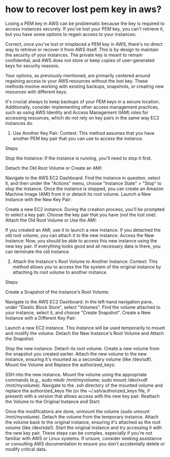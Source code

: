 # how to recover lost pem key in aws?  
Losing a PEM key in AWS can be problematic because the key is required to access instances securely. If you've lost your PEM key, you can't retrieve it, but you have some options to regain access to your instances:  

Correct, once you've lost or misplaced a PEM key in AWS, there's no direct way to retrieve or recover it from AWS itself. This is by design to maintain the security of your instances. The private key is meant to remain confidential, and AWS does not store or keep copies of user-generated keys for security reasons.  

Your options, as previously mentioned, are primarily centered around regaining access to your AWS resources without the lost key. These methods involve working with existing backups, snapshots, or creating new resources with different keys.  

It's crucial always to keep backups of your PEM keys in a secure location. Additionally, consider implementing other access management practices, such as using AWS Identity and Access Management (IAM) roles for accessing resources, which do not rely on key pairs in the same way EC2 instances do.  

1. Use Another Key Pair:
Context: This method assumes that you have another PEM key pair that you can use to access the instance.

Steps:

Stop the Instance: If the instance is running, you'll need to stop it first.

Detach the Old Root Volume or Create an AMI:

Navigate to the AWS EC2 Dashboard.
Find the instance in question, select it, and then under the "Actions" menu, choose "Instance State" > "Stop" to stop the instance.
Once the instance is stopped, you can create an Amazon Machine Image (AMI) from it or detach its root volume.
Launch a New Instance with the New Key Pair:

Create a new EC2 instance. During the creation process, you'll be prompted to select a key pair. Choose the key pair that you have (not the lost one).
Attach the Old Root Volume or Use the AMI:

If you created an AMI, use it to launch a new instance. If you detached the old root volume, you can attach it to the new instance.
Access the New Instance: Now, you should be able to access this new instance using the new key pair. If everything looks good and all necessary data is there, you can terminate the old instance.

2. Attach the Instance's Root Volume to Another Instance:
Context: This method allows you to access the file system of the original instance by attaching its root volume to another instance.

Steps:

Create a Snapshot of the Instance's Root Volume:

Navigate to the AWS EC2 Dashboard.
In the left-hand navigation pane, under "Elastic Block Store", select "Volumes".
Find the volume attached to your instance, select it, and choose "Create Snapshot".
Create a New Instance with a Different Key Pair:

Launch a new EC2 instance. This instance will be used temporarily to mount and modify the volume.
Detach the New Instance's Root Volume and Attach the Snapshot:

Stop the new instance.
Detach its root volume.
Create a new volume from the snapshot you created earlier.
Attach the new volume to the new instance, ensuring it's mounted as a secondary volume (like /dev/sdf).
Mount the Volume and Replace the authorized_keys:

SSH into the new instance.
Mount the volume using the appropriate commands (e.g., sudo mkdir /mnt/myvolume; sudo mount /dev/xvdf /mnt/myvolume).
Navigate to the .ssh directory of the mounted volume and replace the authorized_keys file (or the ~/.ssh/authorized_keys file, if present) with a version that allows access with the new key pair.
Reattach the Volume to the Original Instance and Start:

Once the modifications are done, unmount the volume (sudo umount /mnt/myvolume).
Detach the volume from the temporary instance.
Attach the volume back to the original instance, ensuring it's attached as the root volume (like /dev/sda1).
Start the original instance and try accessing it with the new key pair.
These steps can be complex, especially if you're not familiar with AWS or Linux systems. If unsure, consider seeking assistance or consulting AWS documentation to ensure you don't accidentally delete or modify critical data.
